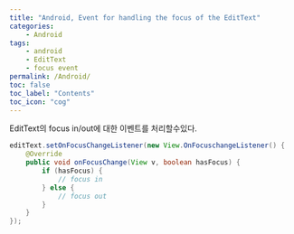 ```yaml
---
title: "Android, Event for handling the focus of the EditText"
categories:
    - Android
tags:
    - android
    - EditText
    - focus event
permalink: /Android/
toc: false
toc_label: "Contents"
toc_icon: "cog"
---
```

EditText의 focus in/out에 대한 이벤트를 처리할수있다.
```java
editText.setOnFocusChangeListener(new View.OnFocuschangeListener() {
    @Override
    public void onFocusChange(View v, boolean hasFocus) {
        if (hasFocus) {
            // focus in
        } else {
            // focus out
        }
    }
});
```